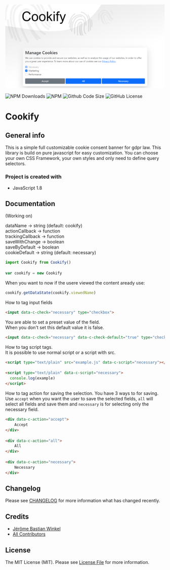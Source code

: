 <p align="center"><img src="/img/socialcard.jpg" alt="Social Card of Cookify"></p>

![NPM Downloads](https://img.shields.io/npm/dt/cookify)
![NPM](https://img.shields.io/npm/v/cookify)
![Github Code Size](https://img.shields.io/github/languages/code-size/jersyfi/cookify)
![GitHub License](https://img.shields.io/github/license/jersyfi/cookify)

# Cookify

## General info
This is a simple full customizable cookie consent banner for gdpr law. This library is build on pure javascript for easy customization. You can choose your own CSS Framework, your own styles and only need to define query selectors.

### Project is created with
* JavaScript 1.8

## Documentation
(Working on)

dataName -> string (default: cookify) \
actionCallback -> function \
trackingCallback -> function \
saveWithChange -> boolean \
saveByDefault -> boolean \
cookieDefault -> string (default: necessary)

```javascript
import Cookify from Cookify()

var cookify = new Cookify
```

When you want to now if the usere viewed the content aready use:

```javascript
cookify.getDataState(cookify.viewedName)
```

How to tag input fields

```html
<input data-c-check="necessary" type="checkbox">
```

You are able to set a preset value of the field. \
When you don't set this default value it is false.

```html
<input data-c-check="necessary" data-c-check-default="true" type="checkbox">
```

How to tag script tags. \
It is possible to use normal script or a script with src.

```html
<script type="text/plain" src="example.js" data-c-script="necessary"></script>

<script type="text/plain" data-c-script="necessary">
  console.log(example)
</script>
```

How to tag action for saving the selection.
You have 3 ways to for saving. Use `accept` when you want the user to save the selected fields, `all` will select all fields and save them and `necessary` is for selecting only the necessary field.

```html
<div data-c-action="accept">
    Accept
</div>

<div data-c-action="all">
    All
</div>

<div data-c-action="necessary">
    Necessary
</div>
```


## Changelog
Please see [CHANGELOG](CHANGELOG.md) for more information what has changed recently.

## Credits
- [Jérôme Bastian Winkel](https://github.com/jersyfi)
- [All Contributors](../../contributors)

## License
The MIT License (MIT). Please see [License File](LICENSE) for more information.
